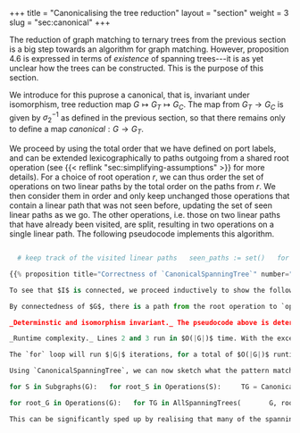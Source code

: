 +++ title = "Canonicalising the tree reduction" layout = "section" weight = 3 slug = "sec:canonical" +++

The reduction of graph matching to ternary trees from the previous section is a big step towards an algorithm for graph matching. However, proposition 4.6 is expressed in terms of _existence_ of spanning trees---it is as yet unclear how the trees can be constructed. This is the purpose of this section.

We introduce for this puprose a canonical, that is, invariant under isomorphism, tree reduction map $G \mapsto G_T \mapsto G_C$. The map from $G_T \to G_C$ is given by $\sigma_2^{-1}$ as defined in the previous section, so that there remains only to define a map $canonical: G \to G_T$.

We proceed by using the total order that we have defined on port labels, and can be extended lexicographically to paths outgoing from a shared root operation (see {{< reflink "sec:simplifying-assumptions" >}} for more details). For a choice of root operation $r$, we can thus order the set of operations on two linear paths by the total order on the paths from $r$. We then consider them in order and only keep unchanged those operations that contain a linear path that was not seen before, updating the set of seen linear paths as we go. The other operations, i.e. those on two linear paths that have already been visited, are split, resulting in two operations on a single linear path. The following pseudocode implements this algorithm.

```python {.numbered} def CanonicalSpanningTree(G: Graph, root: Operation) -> Graph:   new_G := G   all_operations := Operations(G)   sorted_operations := sort(       all_operations,       sort_key= v -> PathAsPortLabels(G, root, v)   )

  # keep track of the visited linear paths   seen_paths := set()   for op in sorted_operations:     # Get the (pre-computed) indices of the linear paths     op_linear_paths := LinearPaths(G, op)     if len(op_linear_paths) == 2:       if issubset(op_linear_paths, seen_paths):         # The two linear paths of `op` are already visited         new_G = SplitOperation(new_G, op)       else:         # Mark the new linear paths as visited         seen_paths = union(seen_paths, op_linear_paths)   return new_G ``` We used `Operations(G)` to retrieve all the operations on the graph `G`; `LinearPaths(G, op)` to retrieve the indices of the linear paths of the operation `op`, which can be pre-computed, numbered and stored in linear time in the graph size. `SplitOperation(G, op)` returns the graph resulting from splitting `op` into two operations on a single linear path. Finally, `PathAsPortLabels(G, root, v)` returns the string of the port labels that encode the path from `root` to `v` in the graph `G`. The non-capitalized functions `set`, `union`, `sort`[^sortkey], `len` and `issubset` have their standard meanings. [^sortkey]: The `sort_key` parameter of the `sort` function defines the total order according to which the elements are sorted, from smallest to largest.

{{% proposition title="Correctness of `CanonicalSpanningTree`" number="4.7" %}} For a graph $G$, the graph returned by `CanonicalSpanningTree(G)` is a valid spanning tree reduction of $G$. It is deterministic and invariant under isomorphism of $G$. The runtime of `CanonicalSpanningTree` is $O(|G|)$, where $|G|$ is the number of operations in the graph $G$. {{% /proposition %}} {{% proof %}} _Valid spanning tree reduction._ From the discussion in the proof of 4.3, we know it is sufficient to show that the linear path interaction graph $I$ of the returned graph $G_T$ is acyclic and connected. If there was a cycle in $I$, then there would be operations $o_0, \dots, o_{k-1}$ in $G$ that pairwise $(o_i, o_{i+1\, mod\, k})$ share a linear path. One of these operations must be considered last in the `for` loop of lines 11--20, suppose it is $o_k$. But the two linear paths of $o_k$ are either also a linear path of $o_{k-1}$ or a linear path of $o_{1}$: $o_k$ thus does not satisfy the condition on line 15, and thus cannot be in $I$, a contradiction. Hence $I$ is acyclic.

To see that $I$ is connected, we proceed inductively to show the following invariant for the main `for` loop (lines 11--20): for all linear paths in `seen_paths`, there is a path in $I$ to the linear paths of the root operation. `seen_paths` is only modified on line 20. If `op` is the root operation, then trivial there is a path from the linear paths `op_linear_paths` to linear paths of the root operation. Otherwise, we claim that there must be one of the paths in `op_linear_paths` that is already in `seen_paths`. From there it follows that there is a path in $I$ from the root path to the unseen linear path, given by the path to the linear path in `seen_path` followed by the edge in $I$ that corresponds to `op`.

By connectedness of $G$, there is a path from the root operation to `op`. The path is not empty because `op` is not the root operation, so we can consider the prefix of the path of all operations excluding `op`. Call `op'` the last operation preceding `op` and `op_linear_paths'` its linear paths. Two successive operations on a path must share a linear path: `op_linear_paths` $\cap$ `op_linear_paths'` cannot be empty. According to line 4, `op'` must have been visited before `op`, thus `op_linear_paths'` $\subseteq$ `seen_paths`. It follows that at least one element of `op_linear_paths` must be in `seen_paths`.

_Determinstic and isomorphism invariant._ The pseudocode above is deterministic and only depends on paths in $G$ encoded as strings of port labels, which we have established to be invariant under isomorphism.

_Runtime complexity._ Lines 2 and 3 run in $O(|G|)$ time. With the exception of the `sort` function on lines 4--7, every other line can be run in $O(1)$ time: - lines 13 and 15 run in constant time because the size of `op_linear_paths` is always at most 2; - line 20 (and the `in` check on line 15) can be run in constant time by representing   the `seen_paths` set as a fixed-size boolean array of size $w$, with the $i$-th bit   indicating whether the $i$-th linear path has been seen; - line 17 is a constant time transformation if we allow in-place   modification of `new_G`.

The `for` loop will run $|G|$ iterations, for a total of $O(|G|)$ runtime. Finally, the sorting operation would naively take time $O(|G| \log |G|)$. However, given that the ordering is obtained lexicographically from the paths starting at the root, we can obtain the sorted list of operations by depth-first traversal of the graph starting at the root. The result follows. {{% /proof %}}

Using `CanonicalSpanningTree`, we can now sketch what the pattern matching algorithm should look like. For each pattern, we first compute their canonical spanning tree for an arbirarily set pattern root operation; then, given a graph $G$, we can find all embeddings of patterns into $G$ by iterating over all possible spanning trees within $G$. Naively, this involves enumerating all posible subgraphs of $G$, and then for each of them, iterating over all possible root choices. {{% columns ratio="1:1" %}} **Naive pattern matching.** ```python # Precompute all spanning trees allT = [CanonicalSpanningTree(     P, root_P ) for (P, root_P) in patterns]

for S in Subgraphs(G):   for root_S in Operations(S):     TG = CanonicalSpanningTree(         S, root_S     )     for T in allT:       if T == TG:         yield T ``` <---> **Improved using `AllSpanningTrees`.** ```python # Precompute all spanning trees allT = [CanonicalSpanningTree(     P, root_P ) for (P, root_P) in patterns]

for root_G in Operations(G):   for TG in AllSpanningTrees(       G, root_G   ):     for T in allT       # Replace == with subtree       if IsSubTree(T, TG)         yield T ``` {{% /columns %}}

This can be significantly sped up by realising that many of the spanning trees that are computed when iterating over all possible subgraphs and root choices are redundant[^overlapgraph]. We will see in the next section that we can instead iterate once over all possible root choices $r$ in $G$ once and introduce a new procedure `AllSpanningTrees` that will efficiently enumerate all possible spanning trees that are rooted in $r$ for subgraphs within $G$. In the process, we will also see that we can replace the tree equality check with a subtree check, further reducing the number of spanning trees that must be considered. [^overlapgraph]: Think for example of the same root operation $r$ that is considered repeatedly for every overlapping subgraph of $G$ that contains $r$. 